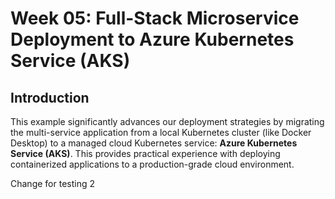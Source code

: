 # Week 05: Full-Stack Microservice Deployment to Azure Kubernetes Service (AKS)

## Introduction

This example significantly advances our deployment strategies by migrating the multi-service application from a local Kubernetes cluster (like Docker Desktop) to a managed cloud Kubernetes service: **Azure Kubernetes Service (AKS)**. This provides practical experience with deploying containerized applications to a production-grade cloud environment.


Change for testing 2